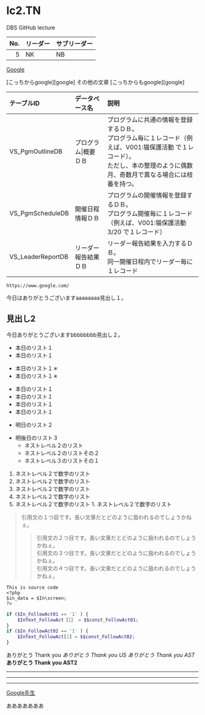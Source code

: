 # lc2.TN
DBS GitHub lecture

|No.|リーダー|サブリーダー|
|--:|:--|:--|
|5|NK|NB|




[Google](https://www.google.co.jp/)

[こっちからgoogle][google]
その他の文章
[こっちからもgoogle][google]

|テーブルID|データベース名|説明|
|:--|:--|:--|
|VS_PgmOutlineDB|プログラム\|概要ＤＢ|プログラムに共通の情報を登録するＤＢ。<br>プログラム毎に１レコード（例えば、V001:猫保護活動 で１レコード）。<br>ただし、本の整理のように偶数月、奇数月で異なる場合には枝番を持つ。|
|VS_PgmScheduleDB|開催日程情報ＤＢ|プログラムの開催情報を登録するＤＢ。<br>プログラム開催毎に１レコード（例えば、V001:猫保護活動3/20 で１レコード）|
|VS_LeaderReportDB|リーダー報告結果ＤＢ|リーダー報告結果を入力するＤＢ。<br>同一開催日程内でリーダー毎に１レコード|

    https://www.google.com/


今日はありがとうございますaaaaaaaa見出し１。
## 見出し2
今日ありがとうございますbbbbbbbb見出し２。

- 本日のリスト１
- 本日のリスト１
* 本日のリスト１＊
* 本日のリスト１＊
- 本日のリスト１
- 本日のリスト１
- 本日のリスト１
- 本日のリスト１
* 明日のリスト２
- 明後日のリスト３
  +  ネストレベル２のリスト
  +  ネストレベル２のリストその２
    * ネストレベル３のリストその１

1. ネストレベル２で数字のリスト
  1. ネストレベル２で数字のリスト
  1. ネストレベル２で数字のリスト
1. ネストレベル２で数字のリスト
  1. ネストレベル２で数字のリスト
    1. ネストレベル２で数字のリスト

> 引用文の１つ目です。長い文章だとどのように扱われるのでしょうかねぇ。  
>> 引用文の２つ目です。長い文章だとどのように扱われるのでしょうかねぇ。  
>> 引用文の３つ目です。長い文章だとどのように扱われるのでしょうかねぇ。  
>> 引用文の４つ目です。長い文章だとどのように扱われるのでしょうかねぇ。   

    This is source code
    <?php
    $in_data = $In\screen;
    ?>

```php
if ($In_FollowAct01 == '1' ) {
    $InText_FollowAct［1］ = $$const_FollowAct01;
} 
if ($In_FollowAct02 == '1' ) {
    $InText_FollowAct[2] = $$const_FollowAct02;
} 
```


ありがとう Thank you 
_ありがとう Thank you US_
*ありがとう Thank you AST*
**ありがとう Thank you AST2**

___

---



***



[Google先生](https://www.google.co.jp/)

あああああああ












